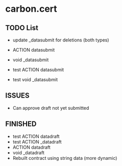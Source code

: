 # carbon.cert


TODO List
--------------
- update _datasubmit for deletions (both types)


- ACTION datasubmit
- void _datasubmit
- test ACTION datasubmit
- test void _datasubmit


ISSUES
----------------
- Can approve draft not yet submitted


FINISHED
--------------

- test ACTION datadraft
- test ACTION _datadraft
- ACTION datadraft
- void _datadraft
- Rebuilt contract using string data (more dynamic)

